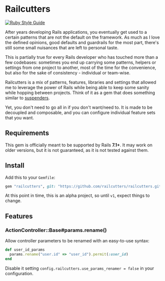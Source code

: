 # Railcutters

[![Ruby Style Guide](https://img.shields.io/badge/code_style-standard-brightgreen.svg)](https://github.com/testdouble/standard)

After years developing Rails applications, you eventually get used to a certain patterns that are
not the default on the framework. As much as I love the defined opinions, good defaults and
guardrails for the most part, there's still some small nuisances that are left to personal taste.

This is partially true for every Rails developer who has touched more than a few codebases:
sometimes you end up carrying some patterns, helpers or settings from one project to another,
most of the time for the convenience, but also for the sake of consistency - individual or
team-wise.

Railcutters is a mix of patterns, features, libraries and settings that allowed me to leverage the
power of Rails while being able to keep some sanity while hopping between projects. Think of it as a
gem that does something similar to [suspenders](https://github.com/thoughtbot/suspenders).

Yet, you don't need to go all in if you don't want/need to. It is made to be decoupled and
composable, and you can configure individual feature sets that you want.

## Requirements

This gem is officially meant to be supported by Rails **7.1+**. It may work on older versions, but it
is not guaranteed, as it is not tested against them.

## Install

Add this to your `Gemfile`:

```ruby
gem "railcutters", git: "https://github.com/railcutters/railcutters.git", branch: "main"
```

At this point in time, this is an alpha project, so until `v1`, expect things to change.

## Features

### ActionController::Base\#params.rename() 

Allow controller parameters to be renamed with an easy-to-use syntax:

```ruby
def user_id_params
  params.rename("user.id" => "user_id").permit(:user_id)
end
```

Disable it setting `config.railcutters.use_params_renamer = false` in your configuration.
